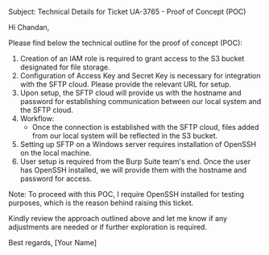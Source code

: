 Subject: Technical Details for Ticket UA-3765 - Proof of Concept (POC)

Hi Chandan,

Please find below the technical outline for the proof of concept (POC):

1. Creation of an IAM role is required to grant access to the S3 bucket designated for file storage.
2. Configuration of Access Key and Secret Key is necessary for integration with the SFTP cloud. Please provide the relevant URL for setup.
3. Upon setup, the SFTP cloud will provide us with the hostname and password for establishing communication between our local system and the SFTP cloud.
4. Workflow:
   - Once the connection is established with the SFTP cloud, files added from our local system will be reflected in the S3 bucket.
5. Setting up SFTP on a Windows server requires installation of OpenSSH on the local machine.
6. User setup is required from the Burp Suite team's end. Once the user has OpenSSH installed, we will provide them with the hostname and password for access.

Note: To proceed with this POC, I require OpenSSH installed for testing purposes, which is the reason behind raising this ticket.

Kindly review the approach outlined above and let me know if any adjustments are needed or if further exploration is required.

Best regards,
[Your Name]
